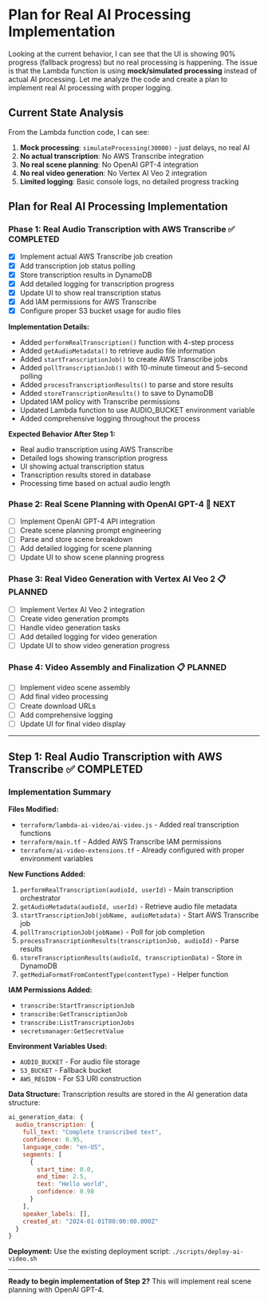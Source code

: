 # Plan for Real AI Processing Implementation

Looking at the current behavior, I can see that the UI is showing 90% progress (fallback progress) but no real processing is happening. The issue is that the Lambda function is using **mock/simulated processing** instead of actual AI processing. Let me analyze the code and create a plan to implement real AI processing with proper logging.

## **Current State Analysis**

From the Lambda function code, I can see:

1. **Mock processing**: `simulateProcessing(30000)` - just delays, no real AI
2. **No actual transcription**: No AWS Transcribe integration
3. **No real scene planning**: No OpenAI GPT-4 integration
4. **No real video generation**: No Vertex AI Veo 2 integration
5. **Limited logging**: Basic console logs, no detailed progress tracking

## **Plan for Real AI Processing Implementation**

### **Phase 1: Real Audio Transcription with AWS Transcribe** ✅ **COMPLETED**

- [x] Implement actual AWS Transcribe job creation
- [x] Add transcription job status polling
- [x] Store transcription results in DynamoDB
- [x] Add detailed logging for transcription progress
- [x] Update UI to show real transcription status
- [x] Add IAM permissions for AWS Transcribe
- [x] Configure proper S3 bucket usage for audio files

**Implementation Details:**

- Added `performRealTranscription()` function with 4-step process
- Added `getAudioMetadata()` to retrieve audio file information
- Added `startTranscriptionJob()` to create AWS Transcribe jobs
- Added `pollTranscriptionJob()` with 10-minute timeout and 5-second polling
- Added `processTranscriptionResults()` to parse and store results
- Added `storeTranscriptionResults()` to save to DynamoDB
- Updated IAM policy with Transcribe permissions
- Updated Lambda function to use AUDIO_BUCKET environment variable
- Added comprehensive logging throughout the process

**Expected Behavior After Step 1:**

- Real audio transcription using AWS Transcribe
- Detailed logs showing transcription progress
- UI showing actual transcription status
- Transcription results stored in database
- Processing time based on actual audio length

### **Phase 2: Real Scene Planning with OpenAI GPT-4** 🔄 **NEXT**

- [ ] Implement OpenAI GPT-4 API integration
- [ ] Create scene planning prompt engineering
- [ ] Parse and store scene breakdown
- [ ] Add detailed logging for scene planning
- [ ] Update UI to show scene planning progress

### **Phase 3: Real Video Generation with Vertex AI Veo 2** 📋 **PLANNED**

- [ ] Implement Vertex AI Veo 2 integration
- [ ] Create video generation prompts
- [ ] Handle video generation tasks
- [ ] Add detailed logging for video generation
- [ ] Update UI to show video generation progress

### **Phase 4: Video Assembly and Finalization** 📋 **PLANNED**

- [ ] Implement video scene assembly
- [ ] Add final video processing
- [ ] Create download URLs
- [ ] Add comprehensive logging
- [ ] Update UI for final video display

---

## **Step 1: Real Audio Transcription with AWS Transcribe** ✅ **COMPLETED**

### **Implementation Summary**

**Files Modified:**

- `terraform/lambda-ai-video/ai-video.js` - Added real transcription functions
- `terraform/main.tf` - Added AWS Transcribe IAM permissions
- `terraform/ai-video-extensions.tf` - Already configured with proper environment variables

**New Functions Added:**

1. `performRealTranscription(audioId, userId)` - Main transcription orchestrator
2. `getAudioMetadata(audioId, userId)` - Retrieve audio file metadata
3. `startTranscriptionJob(jobName, audioMetadata)` - Start AWS Transcribe job
4. `pollTranscriptionJob(jobName)` - Poll for job completion
5. `processTranscriptionResults(transcriptionJob, audioId)` - Parse results
6. `storeTranscriptionResults(audioId, transcriptionData)` - Store in DynamoDB
7. `getMediaFormatFromContentType(contentType)` - Helper function

**IAM Permissions Added:**

- `transcribe:StartTranscriptionJob`
- `transcribe:GetTranscriptionJob`
- `transcribe:ListTranscriptionJobs`
- `secretsmanager:GetSecretValue`

**Environment Variables Used:**

- `AUDIO_BUCKET` - For audio file storage
- `S3_BUCKET` - Fallback bucket
- `AWS_REGION` - For S3 URI construction

**Data Structure:**
Transcription results are stored in the AI generation data structure:

```javascript
ai_generation_data: {
  audio_transcription: {
    full_text: "Complete transcribed text",
    confidence: 0.95,
    language_code: "en-US",
    segments: [
      {
        start_time: 0.0,
        end_time: 2.5,
        text: "Hello world",
        confidence: 0.98
      }
    ],
    speaker_labels: [],
    created_at: "2024-01-01T00:00:00.000Z"
  }
}
```

**Deployment:**
Use the existing deployment script: `./scripts/deploy-ai-video.sh`

---

**Ready to begin implementation of Step 2?** This will implement real scene planning with OpenAI GPT-4.
